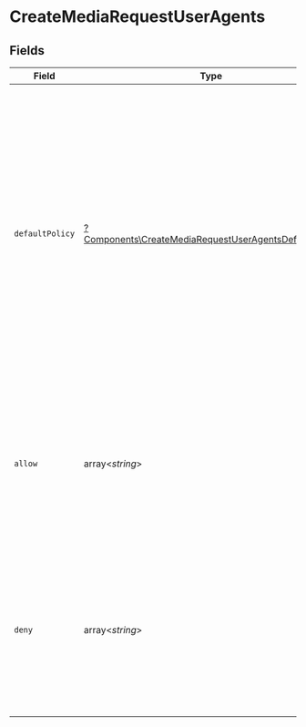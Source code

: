 # CreateMediaRequestUserAgents


## Fields

| Field                                                                                                                                                                                                                                                                                    | Type                                                                                                                                                                                                                                                                                     | Required                                                                                                                                                                                                                                                                                 | Description                                                                                                                                                                                                                                                                              |
| ---------------------------------------------------------------------------------------------------------------------------------------------------------------------------------------------------------------------------------------------------------------------------------------- | ---------------------------------------------------------------------------------------------------------------------------------------------------------------------------------------------------------------------------------------------------------------------------------------- | ---------------------------------------------------------------------------------------------------------------------------------------------------------------------------------------------------------------------------------------------------------------------------------------- | ---------------------------------------------------------------------------------------------------------------------------------------------------------------------------------------------------------------------------------------------------------------------------------------- |
| `defaultPolicy`                                                                                                                                                                                                                                                                          | [?Components\CreateMediaRequestUserAgentsDefaultPolicy](../../Models/Components/CreateMediaRequestUserAgentsDefaultPolicy.md)                                                                                                                                                            | :heavy_minus_sign:                                                                                                                                                                                                                                                                       | Specifies the default access policy for user agents (browsers, bots, etc.).<br/>If set to `allow`, all user agents are allowed access unless otherwise specified in the `deny` lists. <br/>If set to `deny`, all user agents are denied access unless otherwise specified in the `allow` lists.<br/> |
| `allow`                                                                                                                                                                                                                                                                                  | array<*string*>                                                                                                                                                                                                                                                                          | :heavy_minus_sign:                                                                                                                                                                                                                                                                       | A list of user agents (identified by string names or patterns) that are explicitly allowed access. <br/>This list is only effective when the `defaultPolicy` is set to `deny`.<br/>                                                                                                      |
| `deny`                                                                                                                                                                                                                                                                                   | array<*string*>                                                                                                                                                                                                                                                                          | :heavy_minus_sign:                                                                                                                                                                                                                                                                       | A list of user agents (identified by string names or patterns) that are explicitly denied access. <br/>This list is only effective when the `defaultPolicy` is set to `allow`.<br/>                                                                                                      |